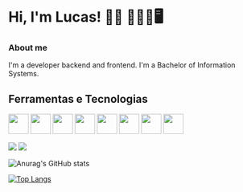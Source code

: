 # Hi, I'm Lucas! 👋🏾 👨🏾‍💻🖥



### About me
I'm a developer backend and frontend. I'm a Bachelor of Information Systems.









  ## Ferramentas e Tecnologias
 <div>
<img src="https://cdn.jsdelivr.net/gh/devicons/devicon/icons/java/java-original.svg" width="40" height="40"/>  <img src="https://cdn.jsdelivr.net/gh/devicons/devicon/icons/spring/spring-original.svg" width="40" height="40" /> <img src="https://cdn.jsdelivr.net/gh/devicons/devicon/icons/gradle/maven-original.svg" width="40" height="40" />  <img src="https://cdn.jsdelivr.net/gh/devicons/devicon/icons/angularjs/angularjs-plain.svg" width="40" height="40"/>  <img src="https://cdn.jsdelivr.net/gh/devicons/devicon/icons/gradle/gradle-original.svg" width="40" height="40" />  <img    src="https://cdn.jsdelivr.net/gh/devicons/devicon/icons/javascript/javascript-original.svg" width="40" height="40" />   <img src="https://cdn.jsdelivr.net/gh/devicons/devicon/icons/nodejs/nodejs-plain.svg" width="40" height="40" />   <img src="https://cdn.jsdelivr.net/gh/devicons/devicon/icons/react/react-original.svg" width="40" height="40" />
</div>
          
      
      

      
<div>

  [<img src="https://img.shields.io/badge/linkedin-%230077B5.svg?&style=for-the-badge&logo=linkedin&logoColor=white" />](https://www.linkedin.com/in/britolmbs/) [<img src = "https://img.shields.io/badge/instagram-%23E4405F.svg?&style=for-the-badge&logo=instagram&logoColor=white">](https://www.instagram.com/britolmbs/)
  
 </div>


![Anurag's GitHub stats](https://github-readme-stats.vercel.app/api?username=britolmbs&show_icons=true&theme=onedark)


[![Top Langs](https://github-readme-stats.vercel.app/api/top-langs/?username=britolmbs&layout=compact)](https://github.com/anuraghazra/github-readme-stats)



<!--
**britolmbs/britolmbs** is a ✨ _special_ ✨ repository because its `README.md` (this file) appears on your GitHub profile.

Here are some ideas to get you started:

- 🔭 I’m currently working on ...
- 🌱 I’m currently learning ...
- 👯 I’m looking to collaborate on ...
- 🤔 I’m looking for help with ...
- 💬 Ask me about ...
- 📫 How to reach me: ...
- 😄 Pronouns: ...
- ⚡ Fun fact: ...
-->
